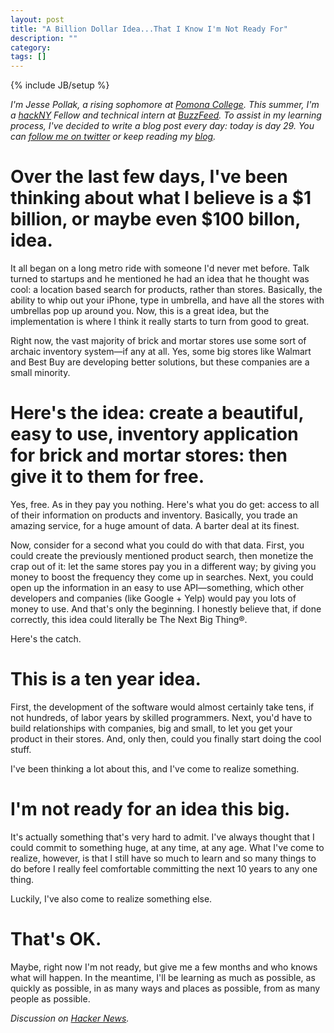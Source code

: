 ```yaml
---
layout: post
title: "A Billion Dollar Idea...That I Know I'm Not Ready For"
description: ""
category: 
tags: []
---
```

{% include JB/setup %}

*I'm Jesse Pollak, a rising sophomore at [Pomona College](http://pomona.edu). This summer, I'm a [hackNY](http://hackny.org) Fellow and technical intern at [BuzzFeed](http://buzzfeed.com). To assist in my learning process, I've decided to write a blog post every day: today is day 29. You can [follow me on twitter](http://twitter.com/jessepollak) or keep reading my [blog](http://jessepollak.me).*

# Over the last few days, I've been thinking about what I believe is a $1 billion, or maybe even $100 billon, idea. 

It all began on a long metro ride with someone I'd never met before. Talk turned to startups and he mentioned he had an idea that he thought was cool: a location based search for products, rather than stores. Basically, the ability to whip out your iPhone, type in umbrella, and have all the stores with umbrellas pop up around you. Now, this is a great idea, but the implementation is where I think it really starts to turn from good to great.

Right now, the vast majority of brick and mortar stores use some sort of archaic inventory system—if any at all. Yes, some big stores like Walmart and Best Buy are developing better solutions, but these companies are a small minority. 

# Here's the idea: create a beautiful, easy to use, inventory application for brick and mortar stores: then give it to them for free. 

Yes, free. As in they pay you nothing. Here's what you do get: access to all of their information on products and inventory. Basically, you trade an amazing service, for a huge amount of data. A barter deal at its finest.

Now, consider for a second what you could do with that data. First, you could create the previously mentioned product search, then monetize the crap out of it: let the same stores pay you in a different way; by giving you money to boost the frequency they come up in searches. Next, you could open up the information in an easy to use API—something, which other developers and companies (like Google + Yelp) would pay you lots of money to use. And that's only the beginning. I honestly believe that, if done correctly, this idea could literally be The Next Big Thing®.

Here's the catch.

# This is a ten year idea.

First, the development of the software would almost certainly take tens, if not hundreds, of labor years by skilled programmers. Next, you'd have to build relationships with companies, big and small, to let you get your product in their stores. And, only then, could you finally start doing the cool stuff.

I've been thinking a lot about this, and I've come to realize something.

# I'm not ready for an idea this big.

It's actually something that's very hard to admit. I've always thought that I could commit to something huge, at any time, at any age. What I've come to realize, however, is that I still have so much to learn and so many things to do before I really feel comfortable committing the next 10 years to any one thing.

Luckily, I've also come to realize something else.

# That's OK.

Maybe, right now I'm not ready, but give me a few months and who knows what will happen. In the meantime, I'll be learning as much as possible, as quickly as possible, in as many ways and places as possible, from as many people as possible.

*Discussion on [Hacker News](http://news.ycombinator.com/item?id=4130035).*
